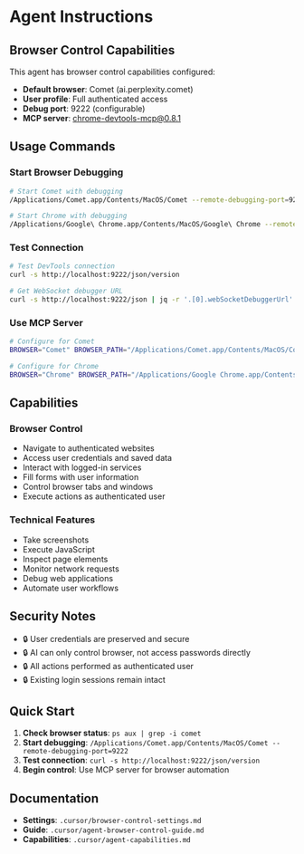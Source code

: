 # Agent Instructions

## Browser Control Capabilities

This agent has browser control capabilities configured:

- **Default browser**: Comet (ai.perplexity.comet)
- **User profile**: Full authenticated access
- **Debug port**: 9222 (configurable)
- **MCP server**: chrome-devtools-mcp@0.8.1

## Usage Commands

### Start Browser Debugging

```bash
# Start Comet with debugging
/Applications/Comet.app/Contents/MacOS/Comet --remote-debugging-port=9222

# Start Chrome with debugging
/Applications/Google\ Chrome.app/Contents/MacOS/Google\ Chrome --remote-debugging-port=9222 --user-data-dir=/tmp/chrome-debug --no-first-run --no-default-browser-check
```

### Test Connection

```bash
# Test DevTools connection
curl -s http://localhost:9222/json/version

# Get WebSocket debugger URL
curl -s http://localhost:9222/json | jq -r '.[0].webSocketDebuggerUrl'
```

### Use MCP Server

```bash
# Configure for Comet
BROWSER="Comet" BROWSER_PATH="/Applications/Comet.app/Contents/MacOS/Comet" CHROME_DEBUG_PORT="9222" npx chrome-devtools-mcp@latest --isolated

# Configure for Chrome
BROWSER="Chrome" BROWSER_PATH="/Applications/Google Chrome.app/Contents/MacOS/Google Chrome" CHROME_DEBUG_PORT="9222" npx chrome-devtools-mcp@latest --isolated
```

## Capabilities

### Browser Control

- Navigate to authenticated websites
- Access user credentials and saved data
- Interact with logged-in services
- Fill forms with user information
- Control browser tabs and windows
- Execute actions as authenticated user

### Technical Features

- Take screenshots
- Execute JavaScript
- Inspect page elements
- Monitor network requests
- Debug web applications
- Automate user workflows

## Security Notes

- 🔒 User credentials are preserved and secure
- 🔒 AI can only control browser, not access passwords directly
- 🔒 All actions performed as authenticated user
- 🔒 Existing login sessions remain intact

## Quick Start

1. **Check browser status**: `ps aux | grep -i comet`
2. **Start debugging**: `/Applications/Comet.app/Contents/MacOS/Comet --remote-debugging-port=9222`
3. **Test connection**: `curl -s http://localhost:9222/json/version`
4. **Begin control**: Use MCP server for browser automation

## Documentation

- **Settings**: `.cursor/browser-control-settings.md`
- **Guide**: `.cursor/agent-browser-control-guide.md`
- **Capabilities**: `.cursor/agent-capabilities.md`
